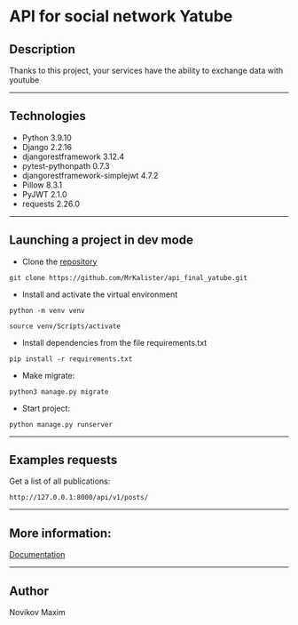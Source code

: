 # API for social network Yatube
## Description
Thanks to this project, your services have the ability to exchange data with youtube
***
## Technologies
* Python 3.9.10
* Django 2.2.16
* djangorestframework 3.12.4
* pytest-pythonpath 0.7.3
* djangorestframework-simplejwt 4.7.2
* Pillow 8.3.1
* PyJWT 2.1.0
* requests 2.26.0
***
## Launching a project in dev mode
- Сlone the [repository](https://github.com/MrKalister/api_final_yatube.git)
```
git clone https://github.com/MrKalister/api_final_yatube.git
``` 
- Install and activate the virtual environment
```
python -m venv venv

source venv/Scripts/activate
``` 
- Install dependencies from the file requirements.txt
```
pip install -r requirements.txt
``` 
- Make migrate:
```
python3 manage.py migrate
```
- Start project:
```
python manage.py runserver
```
***
## Examples requests
Get a list of all publications:
```
http://127.0.0.1:8000/api/v1/posts/
```
***
## More information:
[Documentation](http://127.0.0.1:8000/redoc/)
***
## Author
Novikov Maxim

